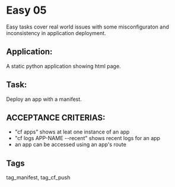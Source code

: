 # Easy 05
Easy tasks cover real world issues with some misconfiguraton 
and inconsistency in application deployment.

## Application:
A static python application showing html page. 

## Task:
Deploy an app with a manifest.

## ACCEPTANCE CRITERIAS:
- "cf apps" shows at leat one instance of an app
- "cf logs APP-NAME --recent" shows recent logs for an app
- an app can be accessed using an app's route

## Tags

tag_manifest, tag_cf_push

